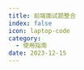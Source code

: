 ```yaml
---
title: 前端面试题整合
index: false
icon: laptop-code
category:
  - 使用指南
date: 2023-12-15
---
```


<AutoCatalog />